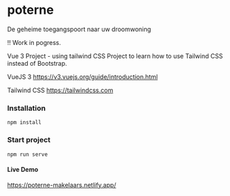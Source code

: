 # poterne
De geheime toegangspoort naar uw droomwoning

!! Work in pogress.

Vue 3 Project - using tailwind CSS
Project to learn how to use Tailwind CSS instead of Bootstrap.


VueJS 3
https://v3.vuejs.org/guide/introduction.html

Tailwind CSS
https://tailwindcss.com


### Installation 
`npm install`

### Start project
`npm run serve`

#### Live Demo 
https://poterne-makelaars.netlify.app/
